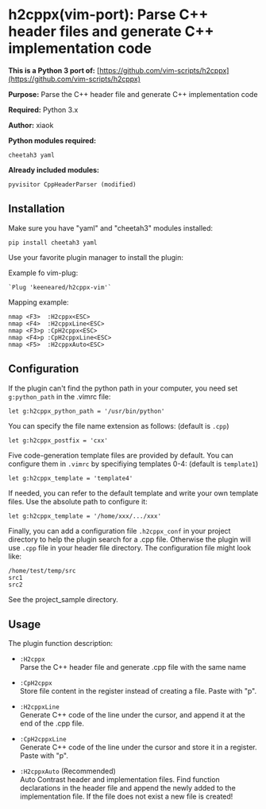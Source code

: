 h2cppx(vim-port): Parse C++ header files and generate C++ implementation code 
===========================================================================

**This is a Python 3 port of:** [https://github.com/vim-scripts/h2cppx](https://github.com/vim-scripts/h2cppx)

**Purpose:** Parse the C++ header file and generate C++ implementation code

**Required:** Python 3.x

**Author:** xiaok

**Python modules required:** 

    cheetah3 yaml

**Already included modules:** 

    pyvisitor CppHeaderParser (modified) 

Installation
------------
Make sure you have "yaml" and "cheetah3" modules installed:

    pip install cheetah3 yaml

Use your favorite plugin manager to install the plugin:

Example fo vim-plug:

    `Plug 'keeneared/h2cppx-vim'`

Mapping example:

    nmap <F3>  :H2cppx<ESC>
    nmap <F4>  :H2cppxLine<ESC>
    nmap <F3>p :CpH2cppx<ESC>
    nmap <F4>p :CpH2cppxLine<ESC>
    nmap <F5>  :H2cppxAuto<ESC>

Configuration
------
If the plugin can't find the python path in your computer,
you need set `g:python_path` in the .vimrc file:

    let g:h2cppx_python_path = '/usr/bin/python'

You can specify the file name extension as follows:
(default is `.cpp`)

    let g:h2cppx_postfix = 'cxx'

Five code-generation template files are provided by default.
You can configure them in `.vimrc` by specifiying templates 0-4: 
(default is `template1`)

    let g:h2cppx_template = 'template4' 

If needed, you can refer to the default template and write your own template
files. Use the absolute path to configure it:

    let g:h2cppx_template = '/home/xxx/.../xxx'

Finally, you can add a configuration file `.h2cppx_conf` in your project 
directory to help the plugin search for a .cpp file. Otherwise the plugin will use
`.cpp` file in your header file directory.
The configuration file might look like:
    
    /home/test/temp/src
    src1
    src2

See the project_sample directory.

Usage
-----
The plugin function description:

* `:H2cppx`  
  Parse the C++ header file and generate .cpp file with the same name

* `:CpH2cppx`  
  Store file content in the register instead of creating a file. Paste with "p".

* `:H2cppxLine`  
  Generate C++ code of the line under the cursor, and append it at the end of the .cpp file.

* `:CpH2cppxLine`  
  Generate C++ code of the line under the cursor and store it in a register. Paste with "p". 

* `:H2cppxAuto`  (Recommended)   
  Auto Contrast header and implementation files. Find
  function declarations in the header file and append
  the newly added to the implementation file. If the 
  file does not exist a new file is created!

